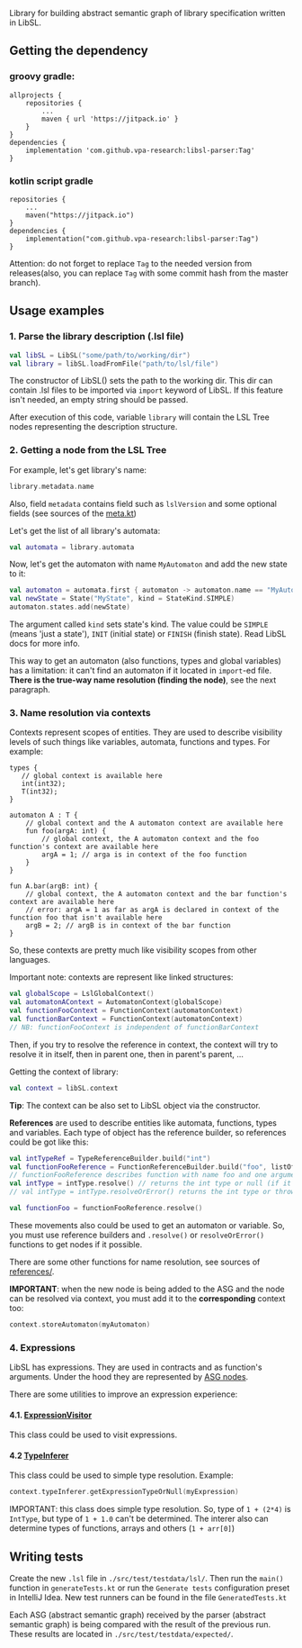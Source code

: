 Library for building abstract semantic graph of library specification written in LibSL. 

## Getting the dependency

### groovy gradle:
```
allprojects {
    repositories {
        ...
        maven { url 'https://jitpack.io' }
    }
}
dependencies {
    implementation 'com.github.vpa-research:libsl-parser:Tag'
}
```
### kotlin script gradle
```
repositories {
    ...
    maven("https://jitpack.io")
}
dependencies {
    implementation("com.github.vpa-research:libsl-parser:Tag")
}
```

Attention: do not forget to replace `Tag` to the needed version from releases(also, you can replace `Tag` with 
some commit hash from the master branch).

## Usage examples
### 1. Parse the library description (.lsl file)

```kotlin
val libSL = LibSL("some/path/to/working/dir")
val library = libSL.loadFromFile("path/to/lsl/file")
```

The constructor of LibSL() sets the path to the working dir. This dir can contain .lsl files to be imported
via `import` keyword of LibSL. If this feature isn't needed, an empty string should be passed.

After execution of this code, variable `library` will contain the LSL Tree nodes representing the description structure. 

### 2. Getting a node from the LSL Tree
For example, let's get library's name:
```kotlin
library.metadata.name
```

Also, field `metadata` contains field such as `lslVersion` and some optional fields (see sources of the 
[meta.kt](src/main/kotlin/org/jetbrains/research/libsl/nodes/meta.kt))

Let's get the list of all library's automata:
```kotlin
val automata = library.automata
```

Now, let's get the automaton with name `MyAutomaton` and add the new state to it:
```kotlin
val automaton = automata.first { automaton -> automaton.name == "MyAutomaton" }
val newState = State("MyState", kind = StateKind.SIMPLE)
automaton.states.add(newState)
```

The argument called `kind` sets state's kind. The value could be `SIMPLE` (means 'just a state'), 
`INIT` (initial state) or `FINISH` (finish state). Read LibSL docs for more info.

This way to get an automaton (also functions, types and global variables) has a limitation: it can't find an automaton
if it located in `import`-ed file. **There is the true-way name resolution (finding the node)**, see the next paragraph.

### 3. Name resolution via contexts

Contexts represent scopes of entities. They are used to describe visibility levels of such things like variables, 
automata, functions and types. For example:

```
types {
   // global context is available here
   int(int32);
   T(int32);
} 

automaton A : T {
    // global context and the A automaton context are available here
    fun foo(argA: int) {
        // global context, the A automaton context and the foo function's context are available here    
        argA = 1; // arga is in context of the foo function
    }
}

fun A.bar(argB: int) {
    // global context, the A automaton context and the bar function's context are available here    
    // error: argA = 1 as far as argA is declared in context of the function foo that isn't available here
    argB = 2; // argB is in context of the bar function
}
```

So, these contexts are pretty much like visibility scopes from other languages. 

Important note: contexts are represent like linked structures:
```kotlin
val globalScope = LslGlobalContext()
val automatonAContext = AutomatonContext(globalScope)
val functionFooContext = FunctionContext(automatonContext)
val functionBarContext = FunctionContext(automatonContext)
// NB: functionFooContext is independent of functionBarContext
```
Then, if you try to resolve the reference in context, the context will try to resolve it in itself, then in parent one, 
then in parent's parent, ...

Getting the context of library:

```kotlin
val context = libSL.context
```
**Tip**: The context can be also set to LibSL object via the constructor.

**References** are used to describe entities like automata, functions, types and variables. Each type of object has
the reference builder, so references could be got like this:
```kotlin
val intTypeRef = TypeReferenceBuilder.build("int")
val functionFooReference = FunctionReferenceBuilder.build("foo", listOf(intTypeRef), automatonAContext)
// functionFooReference describes function with name foo and one argument of type int
val intType = intType.resolve() // returns the int type or null (if it can't be resolved)
// val intType = intType.resolveOrError() returns the int type or throws an exception (if it can't be resolved)

val functionFoo = functionFooReference.resolve()
```

These movements also could be used to get an automaton or variable. So, you must use reference builders and `.resolve()`
or `resolveOrError()` functions to get nodes if it possible.

There are some other functions for name resolution, see sources of 
[references/](src/main/kotlin/org/jetbrains/research/libsl/nodes/references).

**IMPORTANT**: when the new node is being added to the ASG and the node can be resolved via context, you must add it
to the **corresponding** context too:
```kotlin
context.storeAutomaton(myAutomaton)
```

### 4. Expressions
LibSL has expressions. They are used in contracts and as function's arguments. Under the hood they are represented by
[ASG nodes](src/main/kotlin/org/jetbrains/research/libsl/nodes/expressions.kt).

There are some utilities to improve an expression experience:
#### 4.1. [ExpressionVisitor](src/main/kotlin/org/jetbrains/research/libsl/nodes/ExpressionVisitor.kt)
This class could be used to visit expressions.

#### 4.2 [TypeInferer](src/main/kotlin/org/jetbrains/research/libsl/type/TypeInferer.kt)
This class could be used to simple type resolution. Example:
```kotlin
context.typeInferer.getExpressionTypeOrNull(myExpression)
```

IMPORTANT: this class does simple type resolution. So, type of `1 + (2*4)` is `IntType`, but type of `1 + 1.0` can't be
determined. The interer also can determine types of functions, arrays and others (`1 + arr[0]`)

## Writing tests
Create the new `.lsl` file in `./src/test/testdata/lsl/`. Then run the `main()` function in 
`generateTests.kt` or run the `Generate tests` configuration preset in IntelliJ Idea. 
New test runners can be found in the file `GeneratedTests.kt`

Each ASG (abstract semantic graph) received by the parser (abstract semantic graph) is being compared with the 
result of the previous run. These results are located in `./src/test/testdata/expected/`.
